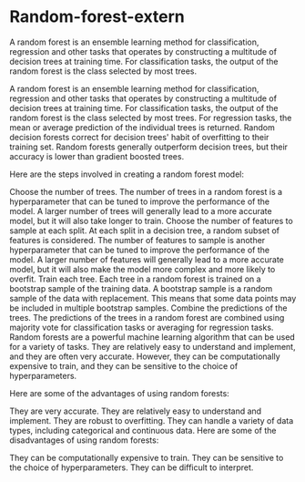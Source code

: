# Random-forest-extern
A random forest is an ensemble learning method for classification, regression and other tasks that operates by constructing a multitude of decision trees at training time. For classification tasks, the output of the random forest is the class selected by most trees.

A random forest is an ensemble learning method for classification, regression and other tasks that operates by constructing a multitude of decision trees at training time. For classification tasks, the output of the random forest is the class selected by most trees. For regression tasks, the mean or average prediction of the individual trees is returned. Random decision forests correct for decision trees' habit of overfitting to their training set. Random forests generally outperform decision trees, but their accuracy is lower than gradient boosted trees.

Here are the steps involved in creating a random forest model:

Choose the number of trees. The number of trees in a random forest is a hyperparameter that can be tuned to improve the performance of the model. A larger number of trees will generally lead to a more accurate model, but it will also take longer to train.
Choose the number of features to sample at each split. At each split in a decision tree, a random subset of features is considered. The number of features to sample is another hyperparameter that can be tuned to improve the performance of the model. A larger number of features will generally lead to a more accurate model, but it will also make the model more complex and more likely to overfit.
Train each tree. Each tree in a random forest is trained on a bootstrap sample of the training data. A bootstrap sample is a random sample of the data with replacement. This means that some data points may be included in multiple bootstrap samples.
Combine the predictions of the trees. The predictions of the trees in a random forest are combined using majority vote for classification tasks or averaging for regression tasks.
Random forests are a powerful machine learning algorithm that can be used for a variety of tasks. They are relatively easy to understand and implement, and they are often very accurate. However, they can be computationally expensive to train, and they can be sensitive to the choice of hyperparameters.

Here are some of the advantages of using random forests:

They are very accurate.
They are relatively easy to understand and implement.
They are robust to overfitting.
They can handle a variety of data types, including categorical and continuous data.
Here are some of the disadvantages of using random forests:

They can be computationally expensive to train.
They can be sensitive to the choice of hyperparameters.
They can be difficult to interpret.
